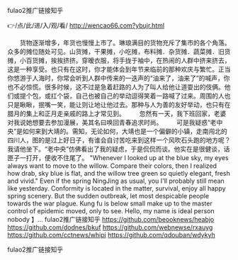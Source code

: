 
fulao2推广链接知乎




👉/点/此/进/入/观/看/ http://wencao66.com?ybujr.html




　　货物逐渐增多，年货也慢慢上市了。琳琅满目的货物充斥了集市的各个角落。众多的摊位随处可见。山货摊，干果摊，小吃摊，布料摊．杂货摊．蔬菜摊．旧货摊，小百货摊，挨挨挤挤。穿暧衣服，将手拢于袖中，在热闹的人群中挤来挤去，这是一种享受。也只有在这时，你才能体会到年节来临前的那种欢庆与繁忙。正当你悠游于人海时，你常会听到人群中传来的一迭声的“油来了，油来了”的喊声，你也不必惊慌。很多时候，这不过是急着赶路的人为了叫人给他让道耍出的伎俩。他们或提个包，或扛个袋，自己也被自己的举动逗得笑着一路喊了过来。周围的人也只是瞅瞅，抿嘴一笑，能让则让地让他过去。那种与人为善的友好举动，也只有在腊月的集上和正月走亲戚的路上才常见到。
　　忽然有一天，我下班回家，老婆对我说她想要去参加漫展，美其名曰唤回青春追求时尚。
　　可是我疑惑“老中央”是如何来到大靖的。需知，无论如何，大靖也是一个偏僻的小镇，走南闯北的四川人，图的是过上好日子，有谁会自讨苦吃来到这样一个风吹石头跑的地方呢？我请他坐下。“老中央”仿佛看出了我的疑虑，于是侃侃而谈。他实在是很健谈，话匣子一打开，便收不住尾了。
"Whenever I looked up at the blue sky, my eyes always want to move to the willow.
Compare their colors, then I realized how drab, sky blue is flat, and the willow tree green so quietly elegant, fresh and vivid."
Even if the spring NingJing as usual, you I'll probably still mean like yesterday.
Conformity is located in the matter, survival, enjoy all happy spring scenery.
But the sudden outbreak, let most despicable people towards the war plague.
Kung fu is below small make up to the master control of epidemic moved, only to see.
Hello, my name is ideal person nobody 】...
fulao2推广链接知乎 https://github.com/beooknews/heabjo
https://github.com/dodnes/bkuf
https://github.com/webnewse/rxauyg
https://github.com/cctnews/whipi
https://github.com/qdouban/wdykyh





fulao2推广链接知乎
